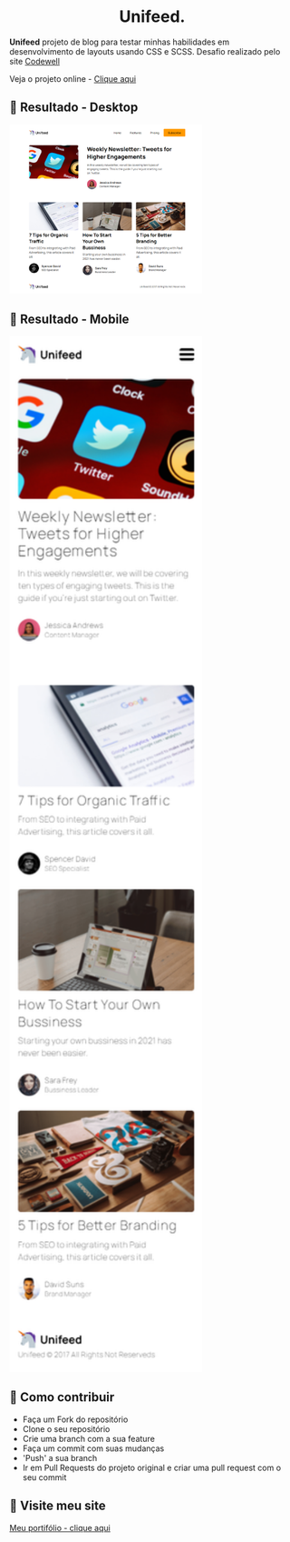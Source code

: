 <h1 align="center">Unifeed.</h1>

**Unifeed** projeto de blog para testar minhas habilidades em desenvolvimento de layouts usando CSS e SCSS. Desafio realizado pelo site [Codewell](https://www.codewell.cc)

Veja o projeto online - [Clique aqui](https://unifeed-codewell-john.netlify.app)

## :rocket: Resultado - Desktop

<img width='340px' src="./public/images/readme/desktop.png">

## :rocket: Resultado - Mobile

<img width='340px' src="./public/images/readme/mobile.png">


## :link: Como contribuir 

- Faça um Fork do repositório
- Clone o seu repositório
- Crie uma branch com a sua feature
- Faça um commit com suas mudanças
- 'Push' a sua branch
- Ir em Pull Requests do projeto original e criar uma pull request com o seu commit

## :link: Visite meu site

[Meu portifólio - clique aqui](https://jhonsilva17.github.io/portfolio-devjohn/)